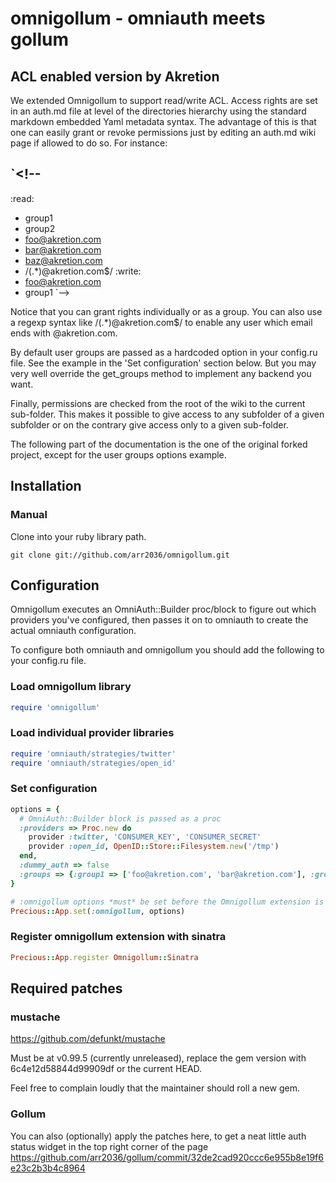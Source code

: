 # omnigollum - omniauth meets gollum

## ACL enabled version by Akretion

We extended Omnigollum to support read/write ACL.
Access rights are set in an auth.md file at level of the directories hierarchy
using the standard markdown embedded Yaml metadata syntax.
The advantage of this is that one can easily grant or revoke permissions just by editing an auth.md wiki page if allowed to do so.
For instance:

`<!--
---
:read:
- group1
- group2
- foo@akretion.com
- bar@akretion.com
- baz@akretion.com
- /(.*)@akretion.com$/
:write:
- foo@akretion.com
- group1
`-->

Notice that you can grant rights individually or as a group. You can also use a regexp syntax like
/(.*)@akretion.com$/ to enable any user which email ends with @akretion.com.

By default user groups are passed as a hardcoded option in your config.ru file.
See the example in the 'Set configuration' section below.
But you may very well override the get_groups method to implement any backend you want.

Finally, permissions are checked from the root of the wiki to the current sub-folder.
This makes it possible to give access to any subfolder of a given subfolder or on the contrary give access only to a given sub-folder.

The following part of the documentation is the one of the original forked project, except for the user groups options example.


## Installation

### Manual

Clone into your ruby library path.

    git clone git://github.com/arr2036/omnigollum.git

## Configuration

Omnigollum executes an OmniAuth::Builder proc/block to figure out which providers you've configured,
then passes it on to omniauth to create the actual omniauth configuration.

To configure both omniauth and omnigollum you should add the following to your config.ru file.

### Load omnigollum library
```ruby
require 'omnigollum'
```

### Load individual provider libraries
```ruby
require 'omniauth/strategies/twitter'
require 'omniauth/strategies/open_id'
```

### Set configuration
```ruby
options = {
  # OmniAuth::Builder block is passed as a proc
  :providers => Proc.new do
    provider :twitter, 'CONSUMER_KEY', 'CONSUMER_SECRET'
    provider :open_id, OpenID::Store::Filesystem.new('/tmp')
  end,
  :dummy_auth => false
  :groups => {:group1 => ['foo@akretion.com', 'bar@akretion.com'], :group2 =>['bar@akretion.com', 'baz@akretion.com']}
}

# :omnigollum options *must* be set before the Omnigollum extension is registered
Precious::App.set(:omnigollum, options)
```

### Register omnigollum extension with sinatra
```ruby
Precious::App.register Omnigollum::Sinatra
```

## Required patches

### mustache

https://github.com/defunkt/mustache

Must be at v0.99.5 (currently unreleased), replace the gem version with 6c4e12d58844d99909df or
the current HEAD.

Feel free to complain loudly that the maintainer should roll a new gem.

### Gollum
You can also (optionally) apply the patches here, to get a neat little auth
status widget in the top right corner of the page https://github.com/arr2036/gollum/commit/32de2cad920ccc6e955b8e19f6e23c2b3b4c8964



